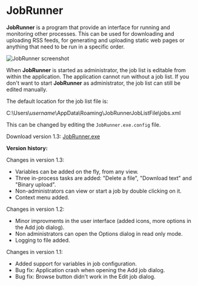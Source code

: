 # JobRunner
**JobRunner** is a program that provide an interface for running and monitoring other processes. This can be used for downloading and uploading RSS feeds, for generating and uploading static web pages or anything that need to be run in a specific order.

![JobRunner screenshot](http://imghost.winsoft.se/upload/857971586771823jobrunner.jpg "JobRunner screenshot")

When **JobRunner** is started as administrator, the job list is editable from within the application. The application cannot run without a job list. If you don't want to start **JobRunner** as administrator, the job list can still be edited manually.

The default location for the job list file is:

C:\Users\\*username*\AppData\Roaming\JobRunnerJobListFile\jobs.xml

This can be changed by editing the `JobRunner.exe.config` file.

Download version 1.3: [JobRunner.exe](http://winsoft.se/files/JobRunner.exe)

**Version history:**

Changes in version 1.3:

- Variables can be added on the fly, from any view.
- Three in-process tasks are added: "Delete a file", "Download text" and "Binary upload".
- Non-administrators can view or start a job by double clicking on it.
- Context menu added.

Changes in version 1.2:

- Minor improvments in the user interface (added icons, more options in the Add job dialog).
- Non administrators can open the Options dialog in read only mode.
- Logging to file added.

Changes in version 1.1:

- Added support for variables in job configuration.
- Bug fix: Application crash when opening the Add job dialog.
- Bug fix: Browse button didn't work in the Edit job dialog.
